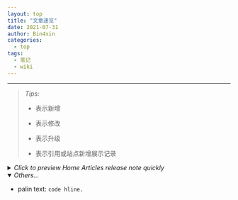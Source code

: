 ```yaml
---
layout: top
title: "文章速览"
date: 2021-07-31
author: Bin4xin
categories:
  - top
tags:
  - 笔记
  - wiki
---
```


---


> *Tips:*
> - <i class="fa fa-plus-circle"></i>表示新增
>
> - <i class="fa fa-wrench"></i>表示修改
>
> - <i class="fa fa-level-up"></i>表示升级
>
> - <i class="fa fa-quote-right"></i>表示引用或站点新增展示记录

<!-- <i class="fa fa-hand-o-right"></i> -->



<details>
<summary class="point"><em> Click to preview Home Articles release note quickly</em></summary>
<table class="table">
<thead>
<tr>
<th>时间</th>
<th><center>操作</center></th>
<th>书签</th>
</tr>
</thead><!--table head over-->
{% for post in site.categories['blog'] %}
<tbody>
<tr>
<td>{% if post.wrench %}{{ post.wrench | date: "%Y/%m/%-d" }}<br><del>{{ post.date | date: "%Y/%m/%-d" }}</del>{% else %} {{ post.date | date: "%Y/%m/%-d" }}{% endif %} </td>
<td>{% if post.wrench %}<font size="3" color="red"><em>*NEW</em></font><center><kbd><i class="fa fa-plus-circle"></i></kbd><kbd><i class="fa fa-wrench"></i></kbd></center>{% else %}<center><kbd><i class="fa fa-plus-circle"></i></kbd></center>{% endif %}</td>
<td><a href="{{ post.url | prepend: site.baseurl }}" target="_blank"><i class="fa fa-link"></i>《 {{ post.title }} 》</a></td>
</tr>
</tbody>
{% endfor %}
</table>
</details>

<div class="spacing"></div>
<div class="hline"></div>
<div class="spacing"></div>

<details open>
<summary class="point"><em> Others...</em></summary>
<ul><li>palin text: <code class="language-plaintext highlighter-rouge">code hline.</code></li></ul>

</details>

<!-- ### <a><i class="fa fa-hand-o-right"></i></a> 置顶文章速览导航表格展示

{: .table}
  时间   |      <center>操作</center> | 书签
-------------|---------------------------------|---------------------------
 2021/02/05 | <center><kbd><i class="fa fa-level-up"></i></kbd></center> | [<i class="fa fa-link"></i>《SentryLab「markdown」语法介绍&批注》](https://about.sentrylab.cn/news/sentry-lab-markdown-usage/) 
   | <center><kbd><i class="fa fa-plus-circle"></i></kbd></center> | [<i class="fa fa-link"></i>《分享：ModsecWAF：老牌开源waf的绕过历程》](https://about.sentrylab.cn/help/Mod-Waf-Bypass-Walkthrough/)
   | <center><kbd><i class="fa fa-plus-circle"></i></kbd></center> | [<i class="fa fa-link"></i>《分享：Different Shiro Framework deserialization analysis ideas》](https://about.sentrylab.cn/help/ShiroDeser/)
   | <center><kbd><i class="fa fa-plus-circle"></i></kbd></center> | [<i class="fa fa-link"></i>《思路：heapdump文件分析历程》](https://about.sentrylab.cn/help/SpringBoot-Memory-files-heapdump-Analysis/)
 2021/02/12 | <center><kbd><i class="fa fa-wrench"></i></kbd></center> | 修改于[<i class="fa fa-link"></i>订阅](/feed.xml)的`post.url`不匹配问题；
   | <center><kbd><i class="fa fa-plus-circle"></i></kbd></center> | <del>添加[<i class="fa fa-link"></i>WIKI](http://wiki.sentrylab.cn)栏目 - 已删除 </del>
 2021/03/12 | <center><kbd><i class="fa fa-wrench"></i></kbd></center> | [<i class="fa fa-link"></i>《基于内存的Shiro框架Webshell攻击研究》](https://about.sentrylab.cn/help/Research-on-Webshell-Attack-of-Shiro-Framework-Based-on-Memory/)
   | <center><kbd><i class="fa fa-plus-circle"></i></kbd></center> | [<i class="fa fa-link"></i>《安全与开发之：*Maven*构建排错》](https://about.sentrylab.cn/help/ALL-mvn-build-errors/)
 2021/04/16 | <center><kbd><i class="fa fa-plus-circle"></i></kbd></center> | [<i class="fa fa-link"></i>《Bin4xin：我的网安从业朔源事件记录》](https://www.sentrylab.cn/blog/2021/Record-a-suffocating-emergency-response-and-traceability-incident/)
   | <center><kbd><i class="fa fa-plus-circle"></i></kbd></center> | [<i class="fa fa-link"></i>《[UPDATING...]用友NC6.5java反序列化》](https://www.sentrylab.cn/blog/2021/yonyou-nc6.5-java-underser/)
 2021/05/07 | <center><kbd><i class="fa fa-plus-circle"></i></kbd></center> | [<i class="fa fa-link"></i>《基于Modbus协议与KingView实现Openplc仿真通讯（1）- 仿真通讯靶场搭建》](https://www.sentrylab.cn/blog/2021/Realization-of-Openplc-simulation-communication-based-on-Modbus-protocol-and-KingView-I/)    
   | <center><kbd><i class="fa fa-plus-circle"></i></kbd></center> | [<i class="fa fa-link"></i>《基于Modbus协议与KingView实现Openplc仿真通讯（2）- 靶场攻击流量分析》](https://www.sentrylab.cn/blog/2021/Realization-of-Openplc-simulation-communication-based-on-Modbus-protocol-and-KingView-II/)
   | <center><i class="fa fa-quote-right"></i></center> | <a href="https://github.com/Bin4xin/"><i class="fa fa-github"></i> GitHub </a>项目：[<i class="fa fa-link"></i> *B4xinSynchronize*](https://github.com/Bin4xin/B4xinSynchronize)
 2021/05/14 | <center><i class="fa fa-quote-right"></i></center> | bash脚本版本完成
   | | C++相关代码编写中...
   | | Python相关代码编写中...
 2021/05/21 | <center><i class="fa fa-quote-right"></i></center> | `_inculde/footer.html`新增访客统计：
   | |<kbd> ∑ <csmall>(Visitors/times)</csmall> </kbd>
 2021/06/04 | <center><i class="fa fa-quote-right"></i></center> | `_inculde/head.html`新增页面加载进度条：
   | | <a href="https://github.com/CodeByZach/pace"><i class="fa fa-github"></i> GitHub仓库 </a> - <a href="https://codebyzach.github.io/pace/"><i class="fa fa-link"></i> Pace样例展示</a>
   | <center><kbd><i class="fa fa-plus-circle"></i></kbd></center> | [<i class="fa fa-link"></i> 《浪潮ClusterEngineV4.0代码审计历程》](https://about.sentrylab.cn/help/inspur-Cluster-Engine-V4.0-code-aduit-walkthrough/)
 2021/06/18 | <center><kbd><i class="fa fa-level-up"></i></kbd></center> | 更换站点logo
 2021/06/25 | <center><kbd><i class="fa fa-plus-circle"></i></kbd></center> | 新增导航栏
    |   |  [<i class="fa fa-link"></i> *ENVENTS*](/events/) - [<i class="fa fa-link"></i> *CATEGORIES*](/categories/) - [<i class="fa fa-link"></i> *DAILY*](/daily/)
 2021/07/02 | <center><kbd><i class="fa fa-plus-circle"></i></kbd></center> | [<i class="fa fa-link"></i> 《Shiro框架深入利用：JRMP-Gadget利用链浅析》](https://about.sentrylab.cn/help/JRMP-Gadget/)
    |  <center><kbd><i class="fa fa-plus-circle"></i></kbd></center> | 尝试使用 [<i class="fa fa-link"></i> *sm.ms*](https://sm.ms/) 作为图床外链服务 弃用*imgbb*
    | <center><kbd><i class="fa fa-wrench"></i></kbd></center> | 修复 [<i class="fa fa-link"></i> *DAILY*](/daily/) 页面图片展示异常的问题
    | <center><kbd><i class="fa fa-plus-circle"></i></kbd></center> | 添加评论模块
    |  | 经测试评论暂时没有问题，但基于`Github Reference`的评论暂时没有实现面向对象
 2021/07/16 | <center><kbd><i class="fa fa-plus-circle"></i></kbd></center> | [<i class="fa fa-link"></i> Router-BinFile-Analysis](https://about.sentrylab.cn/help/Router-BinFile-Analysis/)
    | <center><kbd><i class="fa fa-plus-circle"></i></kbd></center> |<a href="https://github.com/Bin4xin/"><i class="fa fa-github"></i> </a>[<i class="fa fa-link"></i> *B4xinSynchronize - bash*](https://github.com/Bin4xin/B4xinSynchronize/tree/master/bash)添加gitee自动部署功能
 2021/07/23 | <center><kbd><i class="fa fa-plus-circle"></i></kbd></center> | [<i class="fa fa-link"></i> WAF-developed-by-Grayscale-forwarding](https://about.sentrylab.cn/help/WAF-developed-by-Grayscale-forwarding/)
    | <center><kbd><i class="fa fa-plus-circle"></i></kbd></center> | 添加特殊模式`{site.issue}`
    | <center><kbd><i class="fa fa-plus-circle"></i></kbd></center> | [<i class="fa fa-link"></i> WAF-developed-by-Grayscale-forwarding](https://about.sentrylab.cn/help/ToDa-OA-VulnPoc-by-java-analysis/)
    | |
 -->